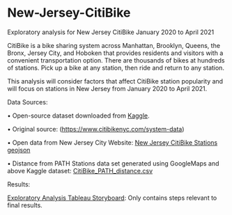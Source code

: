 # New-Jersey-CitiBike
Exploratory analysis for New Jersey CitiBike January 2020 to April 2021

CitiBike is a bike sharing system across Manhattan, Brooklyn, Queens, the Bronx, Jersey City, and Hoboken that provides residents and visitors with a convenient transportation option. There are thousands of bikes at hundreds of stations. Pick up a bike at any station, then ride and return to any station. 

This analysis will consider factors that affect CitiBike station popularity and will focus on stations in New Jersey from January 2020 to April 2021.

Data Sources:

•	Open-source dataset downloaded from [Kaggle](https://www.kaggle.com/datasets/vineethakkinapalli/citibike-bike-sharingnewyork-cityjan-to-apr-2021).

•	Original source: (https://www.citibikenyc.com/system-data)

•	Open data from New Jersey City Website: [New Jersey CitiBike Stations geojson](https://data.jerseycitynj.gov/api/explore/v2.1/catalog/datasets/citi-bike-locations-phase-1-system-map-3/exports/geojson?lang=en&timezone=America%2FDenver)

•	Distance from PATH Stations data set generated using GoogleMaps and above Kaggle dataset: [CitiBike_PATH_distance.csv](https://drive.google.com/file/d/1i4rvRELB2L-FY0ed6BQqfqVWBwS9hFbY/view?usp=share_link)

Results:

[Exploratory Analysis Tableau Storyboard](https://public.tableau.com/app/profile/jamie.persson/viz/NewJerseyCitiBike/CitiBikeExploratoryAnalysis?publish=yes): Only contains steps relevant to final results. 
